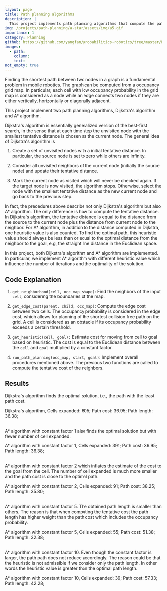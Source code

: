 ```yaml
---
layout: page
title: Path planning algorithms 
description: |
  This project implements path planning algorithms that compute the path in graphs from a start to a goal using Python. Given a occupancy grid map, the algorithms construct a graph in which each free cell is consider a node and any two free cells are considered connected if they are adjacent either horizontally, vertically or diagonally. Then Dijstra and A* algorithms are implemented to find the shortest path between the given two points.
img: /projects/path-planning/a-star/assets/img/a5.gif
importance: 1
category: Planning 
github: https://github.com/yangfan/probabilitics-robotics/tree/master/Path_planning
images:
  - path: 
    column: 
    text: 
not_empty: true
---
```


Finding the shortest path between two nodes in a graph is a fundamental problem in mobile robotics. The graph can be computed from a occupancy grid map. In particular, each cell with low occupancy probability in the grid map is considered as a node while an edge connects two nodes if they are either vertically, horizontally or diagonally adjacent. 

This project implement two path planning algorithms, Dijkstra's algorithm and A* algorithm.

Dijkstra's algorithm is essentially generalized version of the best-first search, in the sense that at each time step the unvisited node with the smallest tentative distance is chosen as the current node. The general idea of Dijkstra's algorithm is

1. Create a set of unvisited nodes with a initial tentative distance. In particular, the source node is set to zero while others are infinity.

2. Consider all unvisited neighbors of the current node (initially the source node) and update their tentative distance.

3. Mark the current node as visited which will never be checked again. If the target node is now visited, the algorithm stops. Otherwise, select the node with the smallest tentative distance as the new current node and go back to the previous step.

In fact, the precedures above describe not only Dijkstra's algorithm but also A* algorithm. The only difference is how to compute the tentative distance. In Dijkstra's algorithm, the tentative distance is equal to the distance from the source to the current node plus the distance from current node to the neighbor. For A* algorithm, in addition to the distance computed in Dijkstra, one heuristic value is also counted. To find the optimal path, this heuristic value should always be less than or equal to the optimal distance from the neighbor to the goal, e.g, the straight line distance in the Euclidean space.

In this project, both Dijkstra's algorithm and A* algorithm are implemented. In particular, we implement A* algorithm with different heuristic value which influence the number of iterations and the optimality of the solution.

## Code Explanation

1. `get_neighborhood(cell, occ_map_shape)`: Find the neighbors of the input `cell`, considering the boundaries of the map.

2. `get_edge_cost(parent, child, occ_map)`: Compute the edge cost between two cells. The occupancy probability is considered in the edge cost, which allows for planning of the shortest collision free path on the grid. A cell is considered as an obstacle if its occupancy probability exceeds a certain threshold.

3. `get_heuristic(cell, goal):` Estimate cost for moving from cell to goal based on heuristic. The cost is equal to the Euclidean distance between the `cell` and `goal` multiplied by a constant factor.

4. `run_path_planning(occ_map, start, goal)`: Implement overall procedures mentioned above. The previous two functions are called to compute the tentative cost of the neighbors.

## Results

Dijkstra's algorithm finds the optimal solution, i.e., the path with the least path cost.

<div class="row justify-content-sm-center">
    <div class="col-sm-6 mt-3 mt-md-0">
        <img class="img-fluid rounded " src="{{ '/projects/path-planning/a-star/assets/img/dijkstra.gif'| relative_url }}" alt="" title="example image"/>
    </div>
    <div class="col-sm-6 mt-3 mt-md-0">
        <img class="img-fluid rounded " src="{{ '/projects/path-planning/a-star/assets/img/dijkstra.png'| relative_url }}" alt="" title="example image"/>
    </div>
</div>
<div class="caption">
Dijkstra's algorithm,
Cells expanded: 605;
Path cost: 36.95;
Path length: 36.38;
</div>
<br/>

A* algorithm with constant factor 1 also finds the optimal solution but with fewer number of cell expanded.

<div class="row justify-content-sm-center">
    <div class="col-sm-6 mt-3 mt-md-0">
        <img class="img-fluid rounded " src="{{ '/projects/path-planning/a-star/assets/img/a1.gif'| relative_url }}" alt="" title="example image"/>
    </div>
    <div class="col-sm-6 mt-3 mt-md-0">
        <img class="img-fluid rounded " src="{{ '/projects/path-planning/a-star/assets/img/a_1.png'| relative_url }}" alt="" title="example image"/>
    </div>
</div>
<div class="caption">
A* algorithm with constant factor 1,
Cells expanded: 391;
Path cost: 36.95;
Path length: 36.38;
</div>
<br/>

A* algorithm with constant factor 2 which inflates the estimate of the cost to the goal from the cell. The number of cell expanded is much more smaller and the path cost is close to the optimal path.

<div class="row justify-content-sm-center">
    <div class="col-sm-6 mt-3 mt-md-0">
        <img class="img-fluid rounded " src="{{ '/projects/path-planning/a-star/assets/img/a2.gif'| relative_url }}" alt="" title="example image"/>
    </div>
    <div class="col-sm-6 mt-3 mt-md-0">
        <img class="img-fluid rounded " src="{{ '/projects/path-planning/a-star/assets/img/a_2.png'| relative_url }}" alt="" title="example image"/>
    </div>
</div>
<div class="caption">
A* algorithm with constant factor 2,
Cells expanded: 91;
Path cost: 38.25;
Path length: 35.80;
</div>
<br/>

A* algorithm with constant factor 5. The obtained path length is smaller than others. The reason is that when computing the tentative cost the path length has higher weight than the path cost which includes the occupancy probability.

<div class="row justify-content-sm-center">
    <div class="col-sm-6 mt-3 mt-md-0">
        <img class="img-fluid rounded " src="{{ '/projects/path-planning/a-star/assets/img/a5.gif'| relative_url }}" alt="" title="example image"/>
    </div>
    <div class="col-sm-6 mt-3 mt-md-0">
        <img class="img-fluid rounded " src="{{ '/projects/path-planning/a-star/assets/img/a_5.png'| relative_url }}" alt="" title="example image"/>
    </div>
</div>
<div class="caption">
A* algorithm with constant factor 5,
Cells expanded: 55;
Path cost: 51.38;
Path length: 32.38;
</div>
<br/>

A* algorithm with constant factor 10. Even though the constant factor is larger, the path path does not reduce accordingly. The reason could be that the heuristic is not admissible if we consider only the path length. In other words the heuristic value is greater than the optimal path length.

<div class="row justify-content-sm-center">
    <div class="col-sm-6 mt-3 mt-md-0">
        <img class="img-fluid rounded " src="{{ '/projects/path-planning/a-star/assets/img/a10.gif'| relative_url }}" alt="" title="example image"/>
    </div>
    <div class="col-sm-6 mt-3 mt-md-0">
        <img class="img-fluid rounded " src="{{ '/projects/path-planning/a-star/assets/img/a_10.png'| relative_url }}" alt="" title="example image"/>
    </div>
</div>
<div class="caption">
A* algorithm with constant factor 10,
Cells expanded: 39;
Path cost: 57.33;
Path length: 42.28;
</div>
<br/>